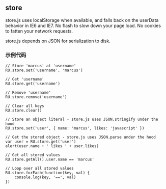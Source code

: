 ## store

store.js uses localStorage when available, and falls back on the userData behavior in IE6 and IE7. No flash to slow down your page load. No cookies to fatten your network requests.

store.js depends on JSON for serialization to disk.

### 示例代码
```
// Store 'marcus' at 'username'
RU.store.set('username', 'marcus')

// Get 'username'
RU.store.get('username')

// Remove 'username'
RU.store.remove('username')

// Clear all keys
RU.store.clear()

// Store an object literal - store.js uses JSON.stringify under the hood
RU.store.set('user', { name: 'marcus', likes: 'javascript' })

// Get the stored object - store.js uses JSON.parse under the hood
var user = RU.store.get('user')
alert(user.name + ' likes ' + user.likes)

// Get all stored values
RU.store.getAll().user.name == 'marcus'

// Loop over all stored values
RU.store.forEach(function(key, val) {
    console.log(key, '==', val)
})
```
